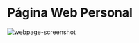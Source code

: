 <h1>Página Web Personal</h1>

![webpage-screenshot](https://user-images.githubusercontent.com/83652905/154382231-a12b815d-f414-49ee-915e-5099a43bad15.png)
